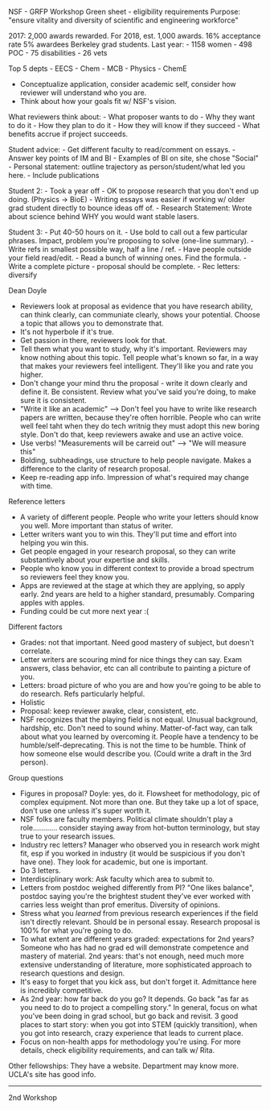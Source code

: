 NSF - GRFP WorkshopGreen sheet - eligibility requirementsPurpose: "ensure vitality and diversity of scientific and engineering workforce"2017: 2,000 awards rewarded.For 2018, est. 1,000 awards.16% acceptance rate5% awardees Berkeley grad students.Last year:	- 1158 women	- 498 POC	- 75 disabilities	- 26 vetsTop 5 depts	- EECS	- Chem	- MCB	- Physics	- ChemE- Conceptualize application, consider academic self, consider how reviewer will understand who you are.- Think about how your goals fit w/ NSF's vision.What reviewers think about:	- What proposer wants to do	- Why they want to do it	- How they plan to do it	- How they will know if they succeed	- What benefits accrue if project succeeds.Student advice:	- Get different faculty to read/comment on essays.	- Answer key points of IM and BI	- Examples of BI on site, she chose "Social"	- Personal statement: outline trajectory as person/student/what led you here.	- Include publicationsStudent 2:	- Took a year off	- OK to propose research that you don't end up doing. (Physics -> BioE)	- Writing essays was easier if working w/ older grad student directly to bounce ideas off of.	- Research Statement: Wrote about science behind WHY you would want stable lasers.Student 3:	- Put 40-50 hours on it.	- Use bold to call out a few particular phrases. Impact, problem you're proposing to solve (one-line summary).	- Write refs in smallest possible way, half a line / ref.	- Have people outside your field read/edit.	- Read a bunch of winning ones. Find the formula. 	- Write a complete picture - proposal should be complete.	- Rec letters: diversifyDean Doyle- Reviewers look at proposal as evidence that you have research ability, can think clearly, can communiate clearly, shows your potential. Choose a topic that allows you to demonstrate that.- It's not hyperbole if it's true.- Get passion in there, reviewers look for that.- Tell them what you want to study, why it's important. Reviewers may know nothing about this topic. Tell people what's known so far, in a way that makes your reviewers feel intelligent. They'll like you and rate you higher.- Don't change your mind thru the proposal - write it down clearly and define it. Be consistent. Review what you've said you're doing, to make sure it is consistent.- "Write it like an academic" --> Don't feel you have to write like research papers are written, because they're often horrible. People who can write well feel taht when they do tech writnig they must adopt this new boring style. Don't do that, keep reviewers awake and use an active voice.- Use verbs! "Measurements will be carreid out" --> "We will measure this"- Bolding, subheadings, use structure to help people navigate. Makes a difference to the clarity of research proposal.- Keep re-reading app info. Impression of what's required may change with time.Reference letters- A variety of different people. People who write your letters should know you well. More important than status of writer.- Letter writers want you to win this. They'll put time and effort into helping you win this. - Get people engaged in your research proposal, so they can write substantively about your expertise and skills.- People who know you in different context to provide a broad spectrum so reviewers feel they know you.- Apps are reviewed at the stage at which they are applying, so apply early. 2nd years are held to a higher standard, presumably. Comparing apples with apples.- Funding could be cut more next year :(Different factors- Grades: not that important. Need good mastery of subject, but doesn't correlate.- Letter writers are scouring mind for nice things they can say. Exam answers, class behavior, etc can all contribute to painting a picture of you.- Letters: broad picture of who you are and how you're going to be able to do research. Refs particularly helpful.- Holistic- Proposal: keep reviewer awake, clear, consistent, etc.- NSF recognizes that the playing field is not equal. Unusual background, hardship, etc. Don't need to sound whiny. Matter-of-fact way, can talk about what you learned by overcoming it. People have a tendency to be humble/self-deprecating. This is not the time to be humble. Think of how someone else would describe you. (Could write a draft in the 3rd person).Group questions- Figures in proposal? Doyle: yes, do it. Flowsheet for methodology, pic of complex equipment. Not more than one. But they take up a lot of space, don't use one unless it's super worth it.- NSF folks are faculty members. Political climate shouldn't play a role............ consider staying away from hot-button terminology, but stay true to your research issues.- Industry rec letters? Manager who observed you in research work might fit, esp if you worked in industry (it would be suspicious if you don't have one). They look for academic, but one is important.- Do 3 letters.- Interdisciplinary work: Ask faculty which area to submit to. - Letters from postdoc weighed differently from PI? "One likes balance", postdoc saying you're the brightest student they've ever worked with carries less weight than prof emeritus. Diversity of opinions.- Stress what you *learned* from previous research experiences if the field isn't directly relevant. Should be in personal essay. Research proposal is 100% for what you're going to do.- To what extent are different years graded: expectations for 2nd years? Someone who has had no grad ed will demonstrate competence and mastery of material. 2nd years: that's not enough, need much more extensive understanding of literature, more sophisticated approach to research questions and design. - It's easy to forget that you kick ass, but don't forget it. Admittance here is incredibly competitive. - As 2nd year: how far back do you go? It depends. Go back "as far as you need to do to project a compelling story." In general, focus on what you've been doing in grad school, but go back and revisit. 3 good places to start story: when you got into STEM (quickly transition), when you got into research, crazy experience that leads to current place.- Focus on non-health apps for methodology you're using. For more details, check eligibility requirements, and can talk w/ Rita.Other fellowships:They have a website. Department may know more.UCLA's site has good info.__________________________________________________________________2nd Workshop